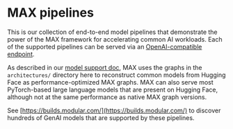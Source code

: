 # MAX pipelines

This is our collection of end-to-end model pipelines that demonstrate the power
of the MAX framework for accelerating common AI workloads. Each of the
supported pipelines can be served via an [OpenAI-compatible
endpoint](https://docs.modular.com/max/api/serve).

As described in our [model support
doc](https://docs.modular.com/max/model-formats), MAX uses the graphs in the
`architectures/` directory here to reconstruct common models from Hugging Face
as performance-optimized MAX graphs. MAX can also serve most PyTorch-based
large language models that are present on Hugging Face, although not at the
same performance as native MAX graph versions.

See [https://builds.modular.com/](https://builds.modular.com/) to discover
hundreds of GenAI models that are supported by these pipelines.
